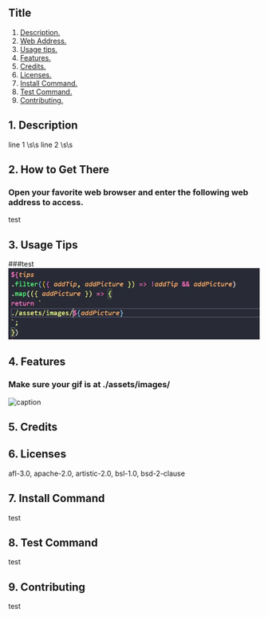 

## Title

1. [ Description. ](#desc)
2. [ Web Address. ](#web-address)
3. [ Usage tips. ](#usage)
4. [ Features. ](#features)
5. [ Credits. ](#credits)
6. [ Licenses. ](#licenses)
7. [ Install Command. ](#commandInstall)
8. [ Test Command. ](#commandTest)
9. [ Contributing. ](#contributing)

<a name="desc"></a>
## 1. Description

line 1 \s\s line 2 \s\s



<a name="web-address"></a>
## 2. How to Get There

### Open your favorite web browser and enter the following web address to access.

test

<a name="usage"></a>
## 3. Usage Tips


###test
![test](./assets/images/test.JPG?raw=true "test")





<a name="features"></a>
## 4. Features
### Make sure your gif is at ./assets/images/

![caption](./assets/images/test.gif)

<a name="credits"></a>
## 5. Credits



<a name="licenses"></a>
## 6. Licenses

afl-3.0, apache-2.0, artistic-2.0, bsl-1.0, bsd-2-clause

<a name="commandInstall"></a>
## 7. Install Command

test

<a name="commandTest"></a>
## 8. Test Command

test

<a name="contributing"></a>
## 9. Contributing

test

